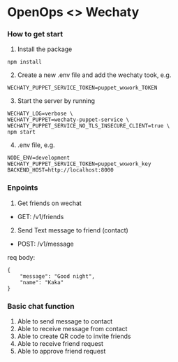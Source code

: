 # OpenOps <> Wechaty

### How to get start

1. Install the package

```
npm install
```

2. Create a new .env file and add the wechaty took, e.g.

```
WECHATY_PUPPET_SERVICE_TOKEN=puppet_wxwork_TOKEN
```

3. Start the server by running

```
WECHATY_LOG=verbose \
WECHATY_PUPPET=wechaty-puppet-service \
WECHATY_PUPPET_SERVICE_NO_TLS_INSECURE_CLIENT=true \
npm start
```

4. .env file, e.g.

```
NODE_ENV=development
WECHATY_PUPPET_SERVICE_TOKEN=puppet_wxwork_key
BACKEND_HOST=http://localhost:8000
```

### Enpoints

1. Get friends on wechat

- GET: /v1/friends


2. Send Text message to friend (contact)

- POST: /v1/message

req body:

```
{
	"message": "Good night",
	"name": "Kaka"
}
```


### Basic chat function

1. Able to send message to contact
2. Able to receive message from contact
3. Able to create QR code to invite friends
4. Able to receive friend request
5. Able to approve friend request